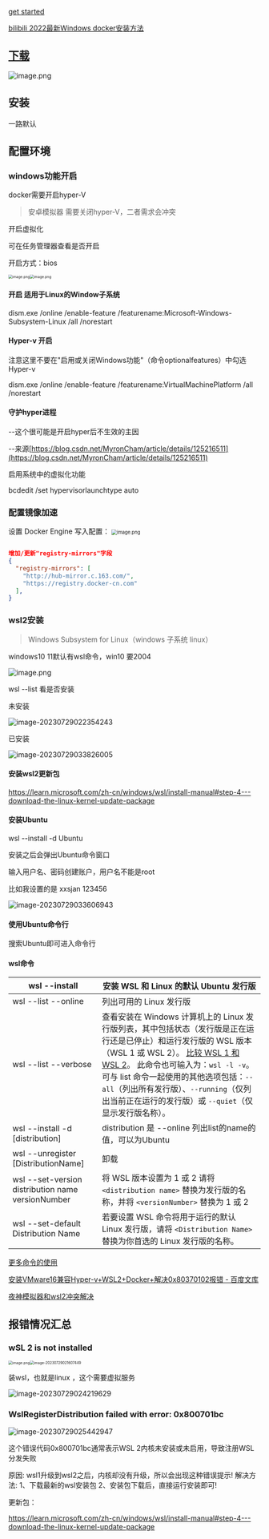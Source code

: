 [get started](https://www.docker.com/get-started)

[bilibili 2022最新Windows docker安装方法](https://www.bilibili.com/video/BV1za411Q7er)

## [下载](https://docs.docker.com/desktop/install/windows-install/)

![image.png](https://raw.githubusercontent.com/xxxsjan/pic-bed/main/202307281327418.png)

## 安装

一路默认

## 配置环境

### windows功能开启

docker需要开启hyper-V

> 安卓模拟器 需要关闭hyper-V，二者需求会冲突

开启虚拟化

可在任务管理器查看是否开启

开启方式：bios

<img src="https://raw.githubusercontent.com/xxxsjan/pic-bed/main/202307281327051.png" alt="image.png" style="zoom:50%;" /><img src="https://raw.githubusercontent.com/xxxsjan/pic-bed/main/202307281327009.png" alt="image.png" style="zoom:50%;" />

#### 开启 适用于Linux的Window子系统

dism.exe /online /enable-feature /featurename:Microsoft-Windows-Subsystem-Linux /all /norestart

#### Hyper-v 开启

注意这里不要在"启用或关闭Windows功能"（命令optionalfeatures）中勾选Hyper-v

dism.exe /online /enable-feature /featurename:VirtualMachinePlatform /all /norestart

#### 守护hyper进程

--这个很可能是开启hyper后不生效的主因

--来源[https://blog.csdn.net/MyronCham/article/details/125216511](https://blog.csdn.net/MyronCham/article/details/125216511)

启用系统中的虚拟化功能

bcdedit /set hypervisorlaunchtype auto

### 配置镜像加速

设置 Docker Engine 写入配置：
<img src="https://raw.githubusercontent.com/xxxsjan/pic-bed/main/202307281327156.png" alt="image.png" style="zoom:67%;" />

```json

增加/更新"registry-mirrors"字段
{
  "registry-mirrors": [
    "http://hub-mirror.c.163.com/",
    "https://registry.docker-cn.com"
  ],
}
```

### wsl2安装

> Windows Subsystem for Linux（windows 子系统 linux）

windows10 11默认有wsl命令，win10 要2004

![image.png](https://raw.githubusercontent.com/xxxsjan/pic-bed/main/202307281327096.png)

wsl --list 看是否安装

未安装

![image-20230729022354243](https://raw.githubusercontent.com/xxxsjan/pic-bed/main/202307290223805.png)

已安装

![image-20230729033826005](https://raw.githubusercontent.com/xxxsjan/pic-bed/main/202308131600177.png)

#### 安装wsl2更新包

<https://learn.microsoft.com/zh-cn/windows/wsl/install-manual#step-4---download-the-linux-kernel-update-package>

#### 安装Ubuntu  

wsl --install -d Ubuntu

安装之后会弹出Ubuntu命令窗口

输入用户名、密码创建账户，用户名不能是root

比如我设置的是 xxsjan 123456

![image-20230729033606943](https://raw.githubusercontent.com/xxxsjan/pic-bed/main/202308131601479.png)

#### 使用Ubuntu命令行

搜索Ubuntu即可进入命令行

#### wsl命令

| wsl --install                                     | 安装 WSL 和 Linux 的默认 Ubuntu 发行版                       |
| ------------------------------------------------- | ------------------------------------------------------------ |
| wsl --list --online                               | 列出可用的 Linux 发行版                                      |
| wsl --list --verbose                              | 查看安装在 Windows 计算机上的 Linux 发行版列表，其中包括状态（发行版是正在运行还是已停止）和运行发行版的 WSL 版本（WSL 1 或 WSL 2）。 [比较 WSL 1 和 WSL 2](https://learn.microsoft.com/zh-cn/windows/wsl/compare-versions)。 此命令也可输入为：`wsl -l -v`。 可与 list 命令一起使用的其他选项包括：`--all`（列出所有发行版）、`--running`（仅列出当前正在运行的发行版）或 `--quiet`（仅显示发行版名称）。 |
| wsl --install -d [distribution]                   | distribution 是 --online 列出list的name的值，可以为Ubuntu    |
| wsl --unregister [DistributionName]               | 卸载                                                         |
| wsl --set-version distribution name versionNumber | 将 WSL 版本设置为 1 或 2 请将 `<distribution name>` 替换为发行版的名称，并将 `<versionNumber>` 替换为 1 或 2 |
| wsl --set-default Distribution Name               | 若要设置 WSL 命令将用于运行的默认 Linux 发行版，请将 `<Distribution Name>` 替换为你首选的 Linux 发行版的名称。 |

 [更多命令的使用](https://docs.microsoft.com/zh-cn/windows/wsl/basic-commands)

[安装VMware16兼容Hyper-v+WSL2+Docker+解决0x80370102报错 - 百度文库](https://wenku.baidu.com/view/5c827502ee630b1c59eef8c75fbfc77da26997c8.html)

[夜神模拟器和wsl2冲突解决](https://www.bilibili.com/read/cv13748859/)

## 报错情况汇总

### wSL 2 is not installed

<img src="https://raw.githubusercontent.com/xxxsjan/pic-bed/main/202307281326647.png" alt="image.png" style="zoom:50%;" /><img src="https://raw.githubusercontent.com/xxxsjan/pic-bed/main/202307290216200.png" alt="image-20230729021607449" style="zoom:50%;" />

装wsl，也就是linux ，这个需要虚拟服务

![image-20230729024219629](https://raw.githubusercontent.com/xxxsjan/pic-bed/main/202307290242444.png)

### WslRegisterDistribution failed with error: 0x800701bc

![image-20230729025442947](https://raw.githubusercontent.com/xxxsjan/pic-bed/main/202307290318484.png)

这个错误代码0x800701bc通常表示WSL 2内核未安装或未启用，导致注册WSL分发失败

原因:
wsl1升级到wsl2之后，内核却没有升级，所以会出现这种错误提示!
解决方法:
1、下载最新的wsl安装包
2、安装包下载后，直接运行安装即可!

更新包：

<https://learn.microsoft.com/zh-cn/windows/wsl/install-manual#step-4---download-the-linux-kernel-update-package>
